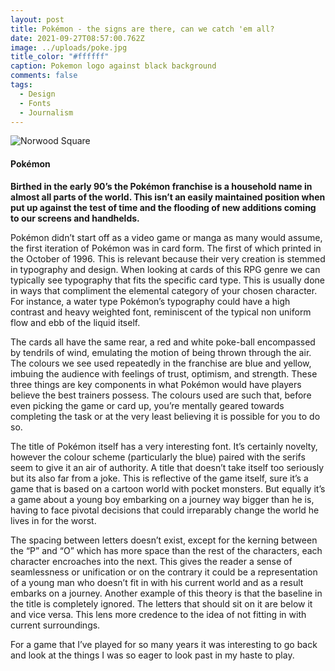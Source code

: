 ```yaml
---
layout: post
title: Pokémon - the signs are there, can we catch 'em all?
date: 2021-09-27T08:57:00.762Z
image: ../uploads/poke.jpg
title_color: "#ffffff"
caption: Pokemon logo against black background
comments: false
tags:
  - Design
  - Fonts
  - Journalism
---
```

![Norwood Square](../uploads/rocky-4-3.jpg "Norwood Square")

#### Pokémon

**Birthed in the early 90’s the Pokémon franchise is a household name in almost all parts of the world. This isn’t an easily maintained position when put up against the test of time and the flooding of new additions coming to our screens and handhelds.**

Pokémon didn’t start off as a video game or manga as many would assume, the first iteration of Pokémon was in card form. The first of which printed in the October of 1996. This is relevant because their very creation is stemmed in typography and design. When looking at cards of this RPG genre we can typically see typography that fits the specific card type. This is usually done in ways that compliment the elemental category of your chosen character. For instance, a water type Pokémon’s typography could have a high contrast and heavy weighted font, reminiscent of the typical non uniform flow and ebb of the liquid itself.

The cards all have the same rear, a red and white poke-ball encompassed by tendrils of wind, emulating the motion of being thrown through the air. The colours we see used repeatedly in the franchise are blue and yellow, imbuing the audience with feelings of trust, optimism, and strength. These three things are key components in what Pokémon would have players believe the best trainers possess. The colours used are such that, before even picking the game or card up, you’re mentally geared towards completing the task or at the very least believing it is possible for you to do so.

The title of Pokémon itself has a very interesting font. It’s certainly novelty, however the colour scheme (particularly the blue) paired with the serifs seem to give it an air of authority. A title that doesn’t take itself too seriously but its also far from a joke. This is reflective of the game itself, sure it’s a game that is based on a cartoon world with pocket monsters. But equally it’s a game about a young boy embarking on a journey way bigger than he is, having to face pivotal decisions that could irreparably change the world he lives in for the worst.

The spacing between letters doesn’t exist, except for the kerning between the “P” and “O” which has more space than the rest of the characters, each character encroaches into the next. This gives the reader a sense of seamlessness or unification or on the contrary it could be a representation of a young man who doesn’t fit in with his current world and as a result embarks on a journey. Another example of this theory is that the baseline in the title is completely ignored. The letters that should sit on it are below it and vice versa. This lens more credence to the idea of not fitting in with current surroundings.

For a game that I’ve played for so many years it was interesting to go back and look at the things I was so eager to look past in my haste to play.